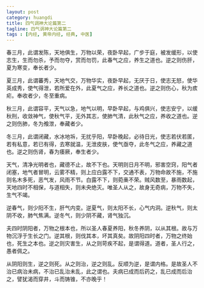 ```yaml
---
layout: post
category: huangdi
title: 四气调神大论篇第二
tagline: 四气调神大论篇第二
tags : [内经, 黄帝内经, 经典, 中医]
---
```




春三月，此谓发陈，天地俱生，万物以荣，夜卧早起，广步于庭，被发缓形，以使志生，生而勿杀，予而勿夺，赏而勿罚，此春气之应，养生之道也。逆之则伤肝，夏为寒变，奉长者少。

夏三月，此谓蕃秀，天地气交，万物华实，夜卧早起，无厌于日，使志无怒，使华英成秀，使气得泄，若所爱在外，此夏气之应，养长之道也。逆之则伤心，秋为痎疟。奉收者少，冬至重病。

秋三月，此谓容平，天气以急，地气以明，早卧早起，与鸡俱兴，使志安宁，以缓秋刑，收敛神气，使秋气平，无外其志，使肺气清，此秋气之应，养收之道也。逆之则伤肺，冬为飧泄，奉藏者少。

冬三月，此谓闭藏，水冰地坼，无扰乎阳，早卧晚起，必待日光，使志若伏若匿，若有私意，若已有得，去寒就温，无泄皮肤，使气亟夺，此冬气之应，养藏之道也。逆之则伤肾，春为痿厥，奉生者少。

天气，清净光明者也，藏德不止，故不下也。天明则日月不明，邪害空窍，阳气者闭塞，地气者冒明，云雾不精，则上应白露不下，交通不表，万物命故不施，不施则名木多死，恶气发，风雨不节。白露不下，则菀槀不荣。贼风数至，暴雨数起，天地四时不相保，与道相失，则未央绝灭。唯圣人从之，故身无奇病，万物不失，生气不竭。

逆春气，则少阳不生，肝气内变。逆夏气，则太阳不长，心气内洞。逆秋气，则太阴不收，肺气焦满。逆冬气，则少阴不藏，肾气独沉。

夫四时阴阳者，万物之根本也，所以圣人春夏养阳，秋冬养阴，以从其根。故与万物沉浮于生长之门。逆其根，则伐其本，坏其真矣。故阴阳四时者，万物之终始也，死生之本也。逆之则灾害生，从之则苛疾不起，是谓得道。道者，圣人行之，愚者佩之。

从阴阳则生，逆之则死。从之则治，逆之则乱。反顺为逆，是谓内格。是故圣人不治已病治未病，不治已乱治未乱，此之谓也。夫病已成而后药之，乱已成而后治之，譬犹渴而穿井，斗而铸锥，不亦晚乎！

